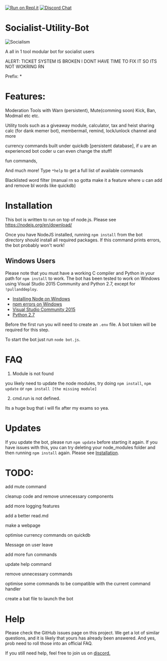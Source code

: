 [![Run on Repl.it](https://repl.it/badge/github/CaesiumSG/Socialist-Utility-Bot)](https://repl.it/github/CaesiumSG/Socialist-Utility-Bot)
[![Discord Chat](https://img.shields.io/discord/749412340780236851.svg)](https://discord.gg/)
# Socialist-Utility-Bot


![Socialism](https://www.independent.org/images/article_featured/2020/socialism_flag_1200x675.png)


A all in 1 tool modular bot for socialist users

ALERT: TICKET SYSTEM IS BROKEN I DONT HAVE TIME TO FIX IT SO ITS NOT WOKRING RN

Prefix: *


# Features:
Moderation Tools with Warn (persistent), Mute(comming soon) Kick, Ban, Modmail etc etc.

Utility tools such as a giveaway module, calculator, tax and heist sharing calc (for dank memer bot), membermail, remind, lock/unlock channel and more

currency commands built under quickdb [persistent database], if u are an experienced bot coder u can even change the stuff!

fun commands,

And much more! Type `*help` to get a full list of available commands

Blacklisted word filter (manual rn so gotta make it a feature where u can add and remove bl words like quickdb)

# Installation

This bot is written to run on top of node.js. Please see https://nodejs.org/en/download/

Once you have NodeJS installed, running `npm install` from the bot directory should install all required packages. If this command prints errors, the bot probably won't work!



## Windows Users
Please note that you must have a working C compiler and Python in your path for
`npm install` to work. The bot has been tested to work on Windows using Visual Studio 2015 Community and Python 2.7, except for `!pullanddeploy`.
* [Installing Node on Windows](http://blog.teamtreehouse.com/install-node-js-npm-windows)
* [npm errors on Windows](http://stackoverflow.com/questions/21365714/nodejs-error-installing-with-npm)
* [Visual Studio Community 2015](https://www.visualstudio.com/en-us/products/visual-studio-community-vs.aspx)
* [Python 2.7](https://www.python.org/downloads/)



Before the first run you will need to create an `.env` file. A bot token will be required for this step. 

To start the bot just run
`node bot.js`.

# FAQ
1) Module is not found

you likely need to update the node modules, try doing `npm install`, `npm update` or `npm install [the missing module]`

2) cmd.run is not defined.

Its a huge bug that i will fix after my exams so yea.


# Updates
If you update the bot, please run `npm update` before starting it again. If you have
issues with this, you can try deleting your node_modules folder and then running
`npm install` again. Please see [Installation](#Installation).

# TODO:
add mute command

cleanup code and remove unnecessary components

add more logging features

add a better read.md

make a webpage

optimise currency commands on quickdb

Message on user leave

add more fun commands

update help command

remove unnecessary commands

optimise some commands to be compatible with the current command handler

create a bat file to launch the bot

# Help
Please check the GitHub issues page on this project. We get a lot of similar questions, and it is likely that yours has already been answered. And yes, prob need to roll those into an official FAQ.

If you still need help, feel free to join us on [discord.](https://discord.gg/RzRhBCq)

